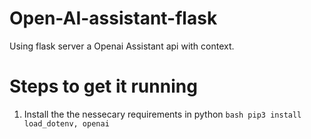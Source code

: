 # Open-AI-assistant-flask
Using flask server a Openai Assistant api with context.

# Steps to get it running
1. Install the the nessecary requirements in python ```bash pip3 install load_dotenv, openai```
